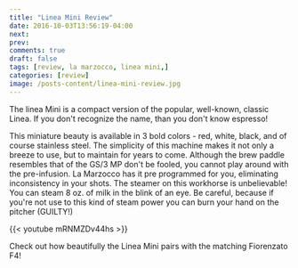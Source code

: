```yaml
---
title: "Linea Mini Review"
date: 2016-10-03T13:56:19-04:00
next: 
prev: 
comments: true
draft: false
tags: [review, la marzocco, linea mini,]
categories: [review]
image: /posts-content/linea-mini-review.jpg
---
```


The linea Mini is a compact version of the popular, well-known, classic Linea. If you don't recognize the name, than you don't know espresso! 

This miniature beauty is available in 3 bold colors - red, white, black, and of course stainless steel. The simplicity of this machine makes it not only a breeze to use, but to maintain for years to come. Although the brew paddle resembles that of the GS/3 MP don't be fooled, you cannot play around with the pre-infusion. La Marzocco has it pre programmed for you, eliminating inconsistency in your shots. The steamer on this workhorse is unbelievable! You can steam 8 oz. of milk in the blink of an eye. Be careful, because if you're not use to this kind of steam power you can burn your hand on the pitcher (GUILTY!) 

{{< youtube mRNMZDv44hs >}}

Check out how beautifully the Linea Mini pairs with the matching Fiorenzato F4!